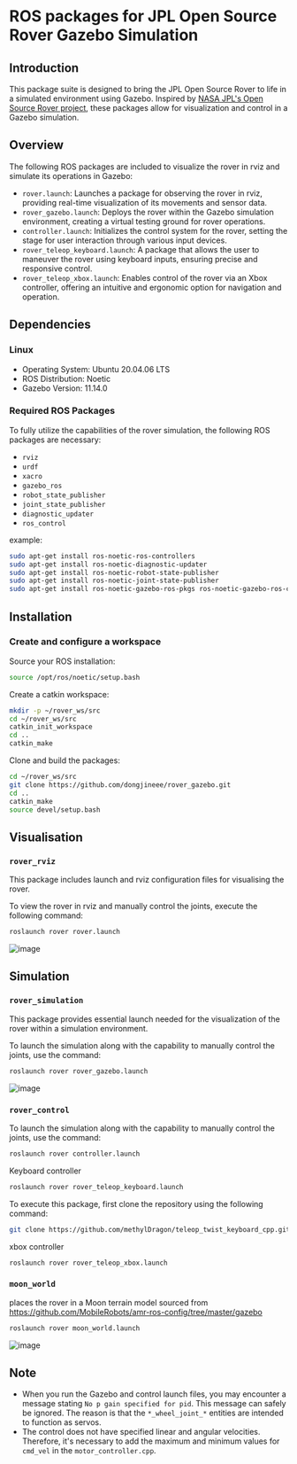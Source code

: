 # ROS packages for JPL Open Source Rover Gazebo Simulation

## Introduction
This package suite is designed to bring the JPL Open Source Rover to life in a simulated environment using Gazebo. Inspired by [NASA JPL's Open Source Rover project](https://github.com/nasa-jpl/open-source-rover), these packages allow for visualization and control in a Gazebo simulation.

## Overview
The following ROS packages are included to visualize the rover in rviz and simulate its operations in Gazebo:

- `rover.launch`: Launches a package for observing the rover in rviz, providing real-time visualization of its movements and sensor data.
- `rover_gazebo.launch`: Deploys the rover within the Gazebo simulation environment, creating a virtual testing ground for rover operations.
- `controller.launch`: Initializes the control system for the rover, setting the stage for user interaction through various input devices.
- `rover_teleop_keyboard.launch`: A package that allows the user to maneuver the rover using keyboard inputs, ensuring precise and responsive control.
- `rover_teleop_xbox.launch`: Enables control of the rover via an Xbox controller, offering an intuitive and ergonomic option for navigation and operation.

## Dependencies

### Linux
- Operating System: Ubuntu 20.04.06 LTS
- ROS Distribution: Noetic
- Gazebo Version: 11.14.0

### Required ROS Packages
To fully utilize the capabilities of the rover simulation, the following ROS packages are necessary:

- `rviz`
- `urdf`
- `xacro`
- `gazebo_ros`
- `robot_state_publisher`
- `joint_state_publisher`
- `diagnostic_updater`
- `ros_control`

example:
```bash
sudo apt-get install ros-noetic-ros-controllers
sudo apt-get install ros-noetic-diagnostic-updater
sudo apt-get install ros-noetic-robot-state-publisher
sudo apt-get install ros-noetic-joint-state-publisher
sudo apt-get install ros-noetic-gazebo-ros-pkgs ros-noetic-gazebo-ros-control
```

## Installation

### Create and configure a workspace
Source your ROS installation:
```bash
source /opt/ros/noetic/setup.bash
```
Create a catkin workspace:
```bash
mkdir -p ~/rover_ws/src
cd ~/rover_ws/src
catkin_init_workspace
cd ..
catkin_make
```
Clone and build the packages:
```bash
cd ~/rover_ws/src
git clone https://github.com/dongjineee/rover_gazebo.git
cd ..
catkin_make
source devel/setup.bash
```
## Visualisation

### `rover_rviz`

This package includes launch and rviz configuration files for visualising the rover.

To view the rover in rviz and manually control the joints, execute the following command:

```bash
roslaunch rover rover.launch
```
![image](https://github.com/dongjineee/rover_gazebo/assets/150753899/f49548d0-8ecb-4b25-8ce6-bd643bb90b1a)

## Simulation

### `rover_simulation`

This package provides essential launch needed for the visualization of the rover within a simulation environment.

To launch the simulation along with the capability to manually control the joints, use the command:


```bash
roslaunch rover rover_gazebo.launch
```
![image](https://github.com/dongjineee/rover_gazebo/assets/150753899/481e0aaf-6336-45e5-b138-49ee7df5e509)

### `rover_control`

To launch the simulation along with the capability to manually control the joints, use the command:
```bash
roslaunch rover controller.launch
```
Keyboard controller
```bash
roslaunch rover rover_teleop_keyboard.launch
```
To execute this package, first clone the repository using the following command:

```bash
git clone https://github.com/methylDragon/teleop_twist_keyboard_cpp.git
```
xbox controller
```bash
roslaunch rover rover_teleop_xbox.launch
```

### `moon_world`

places the rover in a Moon terrain model sourced from https://github.com/MobileRobots/amr-ros-config/tree/master/gazebo
```bash
roslaunch rover moon_world.launch
```

![image](https://github.com/dongjineee/rover_gazebo/assets/150753899/900263f7-dad4-45c1-9c6b-41af9d975a6f)

## Note
- When you run the Gazebo and control launch files, you may encounter a message stating `No p gain specified for pid`. This message can safely be ignored. The reason is that the `*_wheel_joint_*` entities are intended to function as servos.
- The control does not have specified linear and angular velocities. Therefore, it's necessary to add the maximum and minimum values for `cmd_vel` in the `motor_controller.cpp`.
